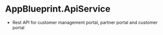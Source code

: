  # AppBlueprint.ApiService
 

- Rest API for customer management portal, partner portal and customer portal


